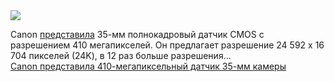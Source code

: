 <!--2025-01-25 08:07:47-->
<div class="yb">
  <div class="rss smaller1 habr"><img src="https://habrastorage.org/getpro/habr/upload_files/59f/fa8/7dc/59ffa87dc1495f32514cd17bbf926b86.jpg" /><p>Canon <a href="https://global.canon/en/news/2025/20250122.html" rel="noopener noreferrer nofollow">представила</a> 35-мм полнокадровый датчик CMOS с разрешением 410 мегапикселей. Он предлагает разрешение 24 592 x 16 704 пикселей (24K), в 12 раз больше разрешения... <br><a class="light" href="https://habr.com/ru/news/876550/?utm_source=habrahabr&utm_medium=rss&utm_campaign=876550">Canon представила 410-мегапиксельный датчик 35-мм камеры</a></div>
</div>
